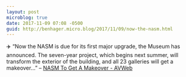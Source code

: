```yaml
---
layout: post
microblog: true
date: 2017-11-09 07:08 -0500
guid: http://benhager.micro.blog/2017/11/09/now-the-nasm.html
---
```

✈️ “Now the NASM is due for its first major upgrade, the Museum has announced. The seven-year project, which begins next summer, will transform the exterior of the building, and all 23 galleries will get a makeover…” – [NASM To Get A Makeover - AVWeb](https://www.avweb.com/avwebflash/news/NASM-To-Get-A-Makeover-229891-1.html)
